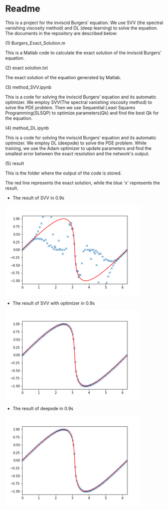 # Readme

This is a project for the inviscid Burgers’ equation. We use SVV (the spectral vanishing viscosity method) and DL (deep learning) to solve the equation. The documents in the repository are described below:

(1) Burgers_Exact_Solution.m

This is a Matlab code to calculate the exact solution of the inviscid Burgers’ equation.

(2) exact solution.txt

The exact solution of the equation generated by Matlab.

(3) method_SVV.ipynb

This is a code for solving the inviscid Burgers’ equation and its automatic optimizer. We employ SVV(The spectral vanishing viscosity method) to solve the PDE problem. Then we use Sequential Least Squares Programming(SLSQP) to optimize parameters(Qk) and find the best Qk for the equation. 

(4) method_DL.ipynb

This is a code for solving the inviscid Burgers’ equation and its automatic optimizer. We employ DL (deepxde) to solve the PDE problem. While training, we use the Adam optimizer to update parameters and find the smallest error between the exact resolution and the network's output.

(5) result

This is the folder where the output of the code is stored.



The red line represents the exact solution, while the blue 'x' represents the result.

- The result of SVV in 0.9s

![](result/SVV/out-0090.png)

- The result of SVV with optimizer in 0.9s

![](result/SVV-with-optimizer/out-0090.png)

- The result of deepxde in 0.9s

![](result/DL-with-optimizer/out-0090.png)
